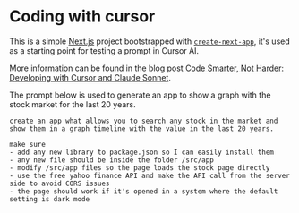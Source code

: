 # Coding with cursor

This is a simple [Next.js](https://nextjs.org/) project bootstrapped with [`create-next-app`](https://github.com/vercel/next.js/tree/canary/packages/create-next-app), it's used as a starting point for testing a prompt in Cursor AI.

More information can be found in the blog post [Code Smarter, Not Harder: Developing with Cursor and Claude Sonnet](https://jstoppa.com/posts/artificial-intelligence/fundamentals/code-smarter-not-harder-developing-with-cursor-and-claude-sonnet/post/).

The prompt below is used to generate an app to show a graph with the stock market for the last 20 years.

```
create an app what allows you to search any stock in the market and show them in a graph timeline with the value in the last 20 years. 

make sure 
- add any new library to package.json so I can easily install them
- any new file should be inside the folder /src/app
- modify /src/app files so the page loads the stock page directly
- use the free yahoo finance API and make the API call from the server side to avoid CORS issues
- the page should work if it's opened in a system where the default setting is dark mode
```


